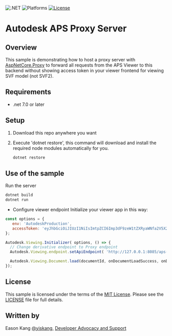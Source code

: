 
![.NET](https://img.shields.io/badge/.NET-7.0-blue.svg)
![Platforms](https://img.shields.io/badge/platform-windows%20%7C%20osx%20%7C%20linux-lightgray.svg)
[![License](http://img.shields.io/:license-mit-blue.svg)](http://opensource.org/licenses/MIT)

# Autodesk APS Proxy Server

## Overview

This sample is demonstrating how to host a proxy server with [AspNetCore.Proxy](https://github.com/twitchax/AspNetCore.Proxy) to forward all requests from the APS Viewer to this backend without showing access token in your viewer frontend for viewing SVF model (not SVF2).

## Requirements

* .net 7.0 or later

<a name="setup"></a>

## Setup

1. Download this repo anywhere you want
3. Execute 'dotnet restore', this command will download and install the required node modules automatically for you. <br />

   ```bash
   dotnet restore
   ```

<a name="UseOfTheSample"></a>

## Use of the sample

Run the server <br />

   ```bash
   dotnet build
   dotnet run
   ```

* Configure viewer endpoint
Initialize your viewer app in this way:

```JavaScript
const options = {
   env: 'AutodeskProduction',
   accessToken: 'eyJhbGciOiJIUzI1NiIsImtpZCI6Imp3dF9zeW1tZXRyaWNfa2V5X2RldiJ9.eyJjbGllbnRfaWQiOiJjWTFqcm1rQXhPSVptbnNsOVhYN0puVURtVEVETGNGeCIsImV4cCI6MTQ4NzU2NzgwMSwic2NvcGUiOlsiZGF0YTpyZWFkIl0sImF1ZCI6Imh0dHBzOi8vYXV0b2Rlc2suY29tL2F1ZC9qd3RleHAzMCIsImp0aSI6InJZcEZZTURyemtMOWZ1ZFdKSVVlVkxucGNWT29BTDg0dFpKbXlmZ29ORW1MakF0YVVtWktRWU1lYUR2UGlnNGsifQ.uzNexXCeu4efGPKGGhHdKxoJDXHAzLb28B2nSjrq_ys' //!<<< Pass a expired token to avoid initializing auth issue on the APS Viewer v7.x
};

Autodesk.Viewing.Initializer( options, () => {
  // Change derivative endpoint to Proxy endpoint
  Autodesk.Viewing.endpoint.setApiEndpoint( 'http://127.0.0.1:8085/aps-proxy', 'derivativeV2' );

  Autodesk.Viewing.Document.load(documentId, onDocumentLoadSuccess, onDocumentLoadFailure);
});
```

## License

This sample is licensed under the terms of the [MIT License](http://opensource.org/licenses/MIT).
Please see the [LICENSE](LICENSE) file for full details.

## Written by

Eason Kang [@yiskang](https://twitter.com/yiskang), [Developer Advocacy and Support](http://aps.autodesk.com)
